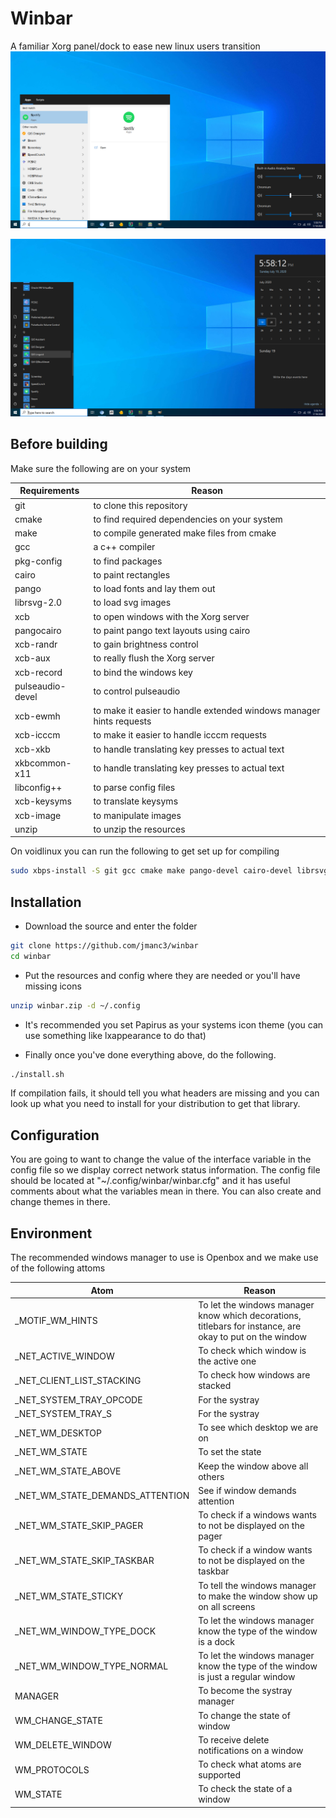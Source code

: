 # Winbar
A familiar Xorg panel/dock to ease new linux users transition
![Search and volume menu with taskbar](1screenshot.png)

![App and calendar menu with taskbar](2screenshot.png)

## Before building
Make sure the following are on your system

Requirements | Reason
------------ | -------------
git | to clone this repository
cmake | to find required dependencies on your system
make | to compile generated make files from cmake
gcc | a c++ compiler
pkg-config | to find packages
cairo | to paint rectangles
pango | to load fonts and lay them out
librsvg-2.0 | to load svg images
xcb | to open windows with the Xorg server
pangocairo | to paint pango text layouts using cairo
xcb-randr | to gain brightness control
xcb-aux | to really flush the Xorg server
xcb-record | to bind the windows key
pulseaudio-devel | to control pulseaudio
xcb-ewmh | to make it easier to handle extended windows manager hints requests
xcb-icccm | to make it easier to handle icccm requests
xcb-xkb | to handle translating key presses to actual text
xkbcommon-x11 | to handle translating key presses to actual text
libconfig++ | to parse config files
xcb-keysyms | to translate keysyms
xcb-image | to manipulate images
unzip | to unzip the resources

On voidlinux you can run the following to get set up for compiling
```bash
sudo xbps-install -S git gcc cmake make pango-devel cairo-devel librsvg-devel libxcb-devel xcb-util-devel pulseaudio-devel xcb-util-wm-devel libxkbcommon-devel libxkbcommon-x11 libconfig++-devel xcb-util-keysyms-devel xcb-util-image-devel papirus-icon-theme lxappearance unzip
```

## Installation
* Download the source and enter the folder
```bash
git clone https://github.com/jmanc3/winbar
cd winbar
```
* Put the resources and config where they are needed or you'll have missing icons
```bash
unzip winbar.zip -d ~/.config
```
* It's recommended you set Papirus as your systems icon theme (you can use something like lxappearance to do that)


* Finally once you've done everything above, do the following.
```bash
./install.sh
``` 
If compilation fails, it should tell you what headers are missing and you can look up what you need to install for your distribution to get that library.

## Configuration
You are going to want to change the value of the interface variable in the config file so we display correct network status information.
The config file should be located at "~/.config/winbar/winbar.cfg" and it has useful comments about what the variables mean in there.
You can also create and change themes in there.

## Environment
The recommended windows manager to use is Openbox and we make use of the following attoms

Atom | Reason
------------ | -------------
_MOTIF_WM_HINTS | To let the windows manager know which decorations, titlebars for instance, are okay to put on the window
_NET_ACTIVE_WINDOW | To check which window is the active one 
_NET_CLIENT_LIST_STACKING | To check how windows are stacked
_NET_SYSTEM_TRAY_OPCODE | For the systray
_NET_SYSTEM_TRAY_S | For the systray 
_NET_WM_DESKTOP | To see which desktop we are on
_NET_WM_STATE | To set the state
_NET_WM_STATE_ABOVE | Keep the window above all others
_NET_WM_STATE_DEMANDS_ATTENTION | See if window demands attention
_NET_WM_STATE_SKIP_PAGER | To check if a windows wants to not be displayed on the pager
_NET_WM_STATE_SKIP_TASKBAR | To check if a window wants to not be displayed on the taskbar
_NET_WM_STATE_STICKY | To tell the windows manager to make the window show up on all screens
_NET_WM_WINDOW_TYPE_DOCK | To let the windows manager know the type of the window is a dock
_NET_WM_WINDOW_TYPE_NORMAL | To let the windows manager know the type of the window is just a regular window
MANAGER | To become the systray manager
WM_CHANGE_STATE | To change the state of window
WM_DELETE_WINDOW | To receive delete notifications on a window
WM_PROTOCOLS | To check what atoms are supported
WM_STATE | To check the state of a window


